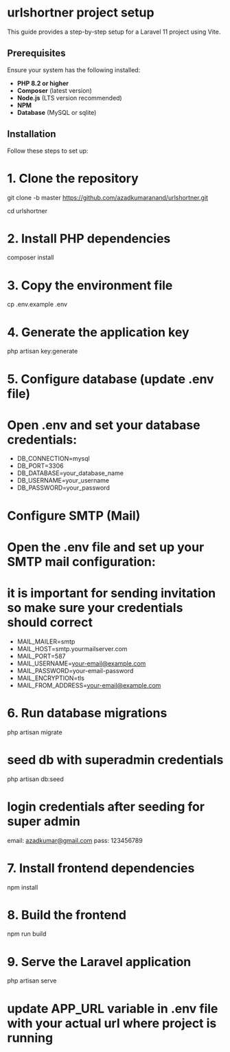 # urlshortner project setup

This guide provides a step-by-step setup for a Laravel 11 project using Vite.  

## Prerequisites  
Ensure your system has the following installed:  

- **PHP 8.2 or higher**  
- **Composer** (latest version)  
- **Node.js** (LTS version recommended)  
- **NPM**  
- **Database** (MySQL or sqlite)  

## Installation  

Follow these steps to set up:

# 1. Clone the repository
git clone -b master https://github.com/azadkumaranand/urlshortner.git

cd urlshortner

# 2. Install PHP dependencies
composer install

# 3. Copy the environment file
cp .env.example .env

# 4. Generate the application key
php artisan key:generate

# 5. Configure database (update .env file)
# Open .env and set your database credentials:
- DB_CONNECTION=mysql
- DB_PORT=3306
- DB_DATABASE=your_database_name
- DB_USERNAME=your_username
- DB_PASSWORD=your_password

# Configure SMTP (Mail)

# Open the .env file and set up your SMTP mail configuration:
# it is important for sending invitation so make sure your credentials should correct 

- MAIL_MAILER=smtp
- MAIL_HOST=smtp.yourmailserver.com
- MAIL_PORT=587
- MAIL_USERNAME=your-email@example.com
- MAIL_PASSWORD=your-email-password
- MAIL_ENCRYPTION=tls
- MAIL_FROM_ADDRESS=your-email@example.com

# 6. Run database migrations
php artisan migrate

# seed db with superadmin credentials 

php artisan db:seed

# login credentials after seeding for super admin
email: azadkumar@gmail.com
pass: 123456789

# 7. Install frontend dependencies
npm install

# 8. Build the frontend
npm run build

# 9. Serve the Laravel application
php artisan serve

# update APP_URL variable in .env file with your actual url where project is running 
